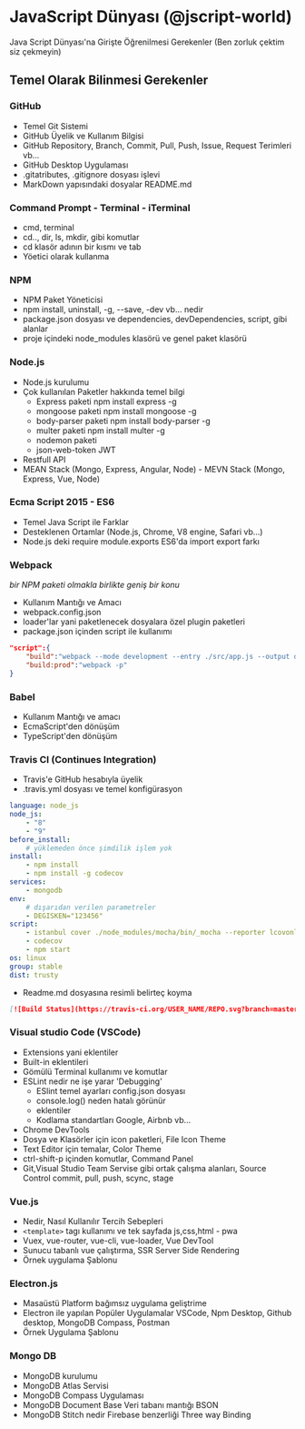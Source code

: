 # JavaScript Dünyası (@jscript-world)

Java Script Dünyası'na Girişte Öğrenilmesi Gerekenler (Ben zorluk çektim siz çekmeyin)

## Temel Olarak Bilinmesi Gerekenler

### GitHub

* Temel Git Sistemi
* GitHub Üyelik ve Kullanım Bilgisi
* GitHub Repository, Branch, Commit, Pull, Push, Issue, Request Terimleri vb...
* GitHub Desktop Uygulaması
* .gitatributes, .gitignore dosyası işlevi
* MarkDown yapısındaki dosyalar README.md

### Command Prompt - Terminal - iTerminal

* cmd, terminal
* cd.., dir, ls, mkdir, gibi komutlar
* cd klasör adının bir kısmı ve tab
* Yöetici olarak kullanma

### NPM

* NPM Paket Yöneticisi
* npm install, uninstall, -g, --save, -dev vb... nedir
* package.json dosyası ve dependencies, devDependencies, script, gibi alanlar
* proje içindeki node_modules klasörü ve genel paket klasörü

### Node.js

* Node.js kurulumu
* Çok kullanılan Paketler hakkında temel bilgi
	* Express paketi npm install express -g
	* mongoose paketi npm install mongoose -g
	* body-parser paketi npm install body-parser -g
	* multer paketi npm install multer -g
	* nodemon paketi
	* json-web-token JWT
* Restfull API
* MEAN Stack (Mongo, Express, Angular, Node) - MEVN Stack (Mongo, Express, Vue, Node)

### Ecma Script 2015 - ES6

* Temel Java Script ile Farklar
* Desteklenen Ortamlar (Node.js, Chrome, V8 engine, Safari vb...)
* Node.js deki require module.exports ES6'da import export farkı

### Webpack

*bir NPM paketi olmakla birlikte geniş bir konu*

* Kullanım Mantığı ve Amacı
* webpack.config.json
* loader'lar yani paketlenecek dosyalara özel plugin paketleri
* package.json içinden script ile kullanımı

```json
"script":{
	"build":"webpack --mode development --entry ./src/app.js --output dist/bundle.js",
	"build:prod":"webpack -p"
}
```

### Babel

* Kullanım Mantığı ve amacı
* EcmaScript'den dönüşüm
* TypeScript'den dönüşüm

### Travis CI (Continues Integration)

* Travis'e GitHub hesabıyla üyelik
* .travis.yml dosyası ve temel konfigürasyon

```yml
language: node_js
node_js:
	- "8"
	- "9"
before_install:
	# yüklemeden önce şimdilik işlem yok
install:
	- npm install
	- npm install -g codecov
services:
	- mongodb
env:
	# dışarıdan verilen parametreler
	- DEGISKEN="123456"
script:
	- istanbul cover ./node_modules/mocha/bin/_mocha --reporter lcovonly -- -R spec
	- codecov
	- npm start
os: linux
group: stable
dist: trusty
```

* Readme.md dosyasına resimli belirteç koyma

```markdown
[![Build Status](https://travis-ci.org/USER_NAME/REPO.svg?branch=master)](https://travis-ci.org/USER_NAME/REPO)
```

### Visual studio Code (VSCode)

* Extensions yani eklentiler
* Built-in eklentileri
* Gömülü Terminal kullanımı ve komutlar
* ESLint nedir ne işe yarar 'Debugging'
	* ESlint temel ayarları config.json dosyası
	* console.log() neden hatalı görünür
	* eklentiler
	* Kodlama standartları Google, Airbnb vb...
* Chrome DevTools
* Dosya ve Klasörler için icon paketleri, File Icon Theme
* Text Editor için temalar, Color Theme
* ctrl-shift-p içinden komutlar, Command Panel
* Git,Visual Studio Team Servise gibi ortak çalışma alanları, Source Control commit, pull, push, scync, stage

### Vue.js

* Nedir, Nasıl Kullanılır Tercih Sebepleri
* `<template>` tagı kullanımı ve tek sayfada js,css,html - pwa
* Vuex, vue-router, vue-cli, vue-loader, Vue DevTool
* Sunucu tabanlı vue çalıştırma, SSR Server Side Rendering
* Örnek uygulama Şablonu

### Electron.js

* Masaüstü Platform bağımsız uygulama geliştrime
* Electron ile yapılan Popüler Uygulamalar VSCode, Npm Desktop, Github desktop, MongoDB Compass, Postman
* Örnek Uygulama Şablonu

### Mongo DB

* MongoDB kurulumu
* MongoDB Atlas Servisi
* MongoDB Compass Uygulaması
* MongoDB Document Base Veri tabanı mantığı BSON
* MongoDB Stitch nedir Firebase benzerliği Three way Binding